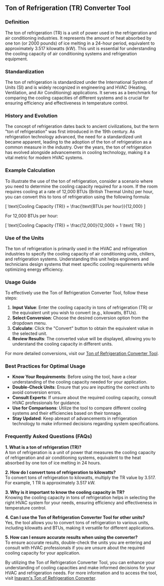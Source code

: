 ## Ton of Refrigeration (TR) Converter Tool

### Definition
The ton of refrigeration (TR) is a unit of power used in the refrigeration and air conditioning industries. It represents the amount of heat absorbed by one ton (or 2000 pounds) of ice melting in a 24-hour period, equivalent to approximately 3.517 kilowatts (kW). This unit is essential for understanding the cooling capacity of air conditioning systems and refrigeration equipment.

### Standardization
The ton of refrigeration is standardized under the International System of Units (SI) and is widely recognized in engineering and HVAC (Heating, Ventilation, and Air Conditioning) applications. It serves as a benchmark for comparing the cooling capacities of different systems and is crucial for ensuring efficiency and effectiveness in temperature control.

### History and Evolution
The concept of refrigeration dates back to ancient civilizations, but the term "ton of refrigeration" was first introduced in the 19th century. As refrigeration technology advanced, the need for a standardized unit became apparent, leading to the adoption of the ton of refrigeration as a common measure in the industry. Over the years, the ton of refrigeration has evolved alongside advancements in cooling technology, making it a vital metric for modern HVAC systems.

### Example Calculation
To illustrate the use of the ton of refrigeration, consider a scenario where you need to determine the cooling capacity required for a room. If the room requires cooling at a rate of 12,000 BTUs (British Thermal Units) per hour, you can convert this to tons of refrigeration using the following formula:

\[ \text{Cooling Capacity (TR)} = \frac{\text{BTUs per hour}}{12,000} \]

For 12,000 BTUs per hour:

\[ \text{Cooling Capacity (TR)} = \frac{12,000}{12,000} = 1 \text{ TR} \]

### Use of the Units
The ton of refrigeration is primarily used in the HVAC and refrigeration industries to specify the cooling capacity of air conditioning units, chillers, and refrigeration systems. Understanding this unit helps engineers and technicians design systems that meet specific cooling requirements while optimizing energy efficiency.

### Usage Guide
To effectively use the Ton of Refrigeration Converter Tool, follow these steps:

1. **Input Value**: Enter the cooling capacity in tons of refrigeration (TR) or the equivalent unit you wish to convert (e.g., kilowatts, BTUs).
2. **Select Conversion**: Choose the desired conversion option from the dropdown menu.
3. **Calculate**: Click the "Convert" button to obtain the equivalent value in the selected unit.
4. **Review Results**: The converted value will be displayed, allowing you to understand the cooling capacity in different units.

For more detailed conversions, visit our [Ton of Refrigeration Converter Tool](https://www.inayam.co/unit-converter/power).

### Best Practices for Optimal Usage
- **Know Your Requirements**: Before using the tool, have a clear understanding of the cooling capacity needed for your application.
- **Double-Check Units**: Ensure that you are inputting the correct units to avoid conversion errors.
- **Consult Experts**: If unsure about the required cooling capacity, consult HVAC professionals for guidance.
- **Use for Comparisons**: Utilize the tool to compare different cooling systems and their efficiencies based on their tonnage.
- **Stay Updated**: Keep abreast of advancements in refrigeration technology to make informed decisions regarding system specifications.

### Frequently Asked Questions (FAQs)

**1. What is a ton of refrigeration (TR)?**  
A ton of refrigeration is a unit of power that measures the cooling capacity of refrigeration and air conditioning systems, equivalent to the heat absorbed by one ton of ice melting in 24 hours.

**2. How do I convert tons of refrigeration to kilowatts?**  
To convert tons of refrigeration to kilowatts, multiply the TR value by 3.517. For example, 1 TR is approximately 3.517 kW.

**3. Why is it important to know the cooling capacity in TR?**  
Knowing the cooling capacity in tons of refrigeration helps in selecting the right HVAC system for your needs, ensuring efficiency and effectiveness in temperature control.

**4. Can I use the Ton of Refrigeration Converter Tool for other units?**  
Yes, the tool allows you to convert tons of refrigeration to various units, including kilowatts and BTUs, making it versatile for different applications.

**5. How can I ensure accurate results when using the converter?**  
To ensure accurate results, double-check the units you are entering and consult with HVAC professionals if you are unsure about the required cooling capacity for your application.

By utilizing the Ton of Refrigeration Converter Tool, you can enhance your understanding of cooling capacities and make informed decisions for your HVAC and refrigeration needs. For more information and to access the tool, visit [Inayam's Ton of Refrigeration Converter](https://www.inayam.co/unit-converter/power).